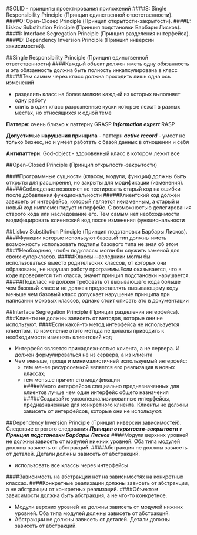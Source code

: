 #SOLID - принципы проектирования приложений
####S: Single Responsibility Principle (Принцип единственной ответственности).
####O: Open-Closed Principle (Принцип открытости-закрытости).
####L: Liskov Substitution Principle (Принцип подстановки Барбары Лисков).
####I: Interface Segregation Principle (Принцип разделения интерфейса).
####D: Dependency Inversion Principle (Принцип инверсии зависимостей).

##Single Responsibility Principle (Принцип единственной ответственности)
####Каждый объект должен иметь одну обязанность и эта обязанность должна быть полность инкапсулирована в класс
#####Тем самым через класс должна проходить лишь одна ось изменений
- разделить класс на более мелкие каждый из которых выполняет одну работу
- слить в один класс разрозненные куски которые лежат в разных местах, но относящихся к одной теме

**Паттерн**: очень близко к паттерну GRASP _**information expert**_ RASP

**Допустимые нарушения принципа** - паттерн _**active record**_ - умеет не только бизнес, но и умеет работать с базой данных в отношении и себя

**Антипаттерн**: God-object - здоровенный класс в котором лежит все

##Open-Closed Principle (Принцип открытости-закрытости)

####Программные сущности (классы, модули, функции) должны быть открыты для расширения, но закрыты для модификации (изменения).
#####Соблюдение позволяет не тестировать старый код на ошибки после добавления функциональности
#####Клиентский код должен зависеть от интерфейса, который является неизменным, а старый и новый код имплементирует интерфейс. С возможностью делегирования старого кода или наследование его.
Тем самым нет необходимости модифицировать клиентский код после изменения функциональности

##Liskov Substitution Principle (Принцип подстановки Барбары Лисков).
####Функции которые используют базовый тип должны иметь возможность использовать подтипы базового типа не зная об этом
####Необходимо, чтобы подклассы могли бы служить заменой для своих суперкласов.
#####Классы-наследники могли бы использоваться вместо родительских классов, от которых они образованы, не нарушая работу программы.Если оказывается, что в коде проверяется тип класса, значит принцип подстановки нарушается.
#####Подкласс не должен требовать от вызывающего кода больше чем базовый класс и не должен предоставлять вызывающему коду меньше чем базовый класс
допускает нарушение принципа при  написании моковых классов, однако стоит описать это в документации
 
##Interface Segregation Principle (Принцип разделения интерфейса).
###Клиенты не должны зависеть от методов, которые они не используют.
####Если какой-то метод интерфейса не используется клиентом, то изменение этого метода не должны приводить к необходимости изменять клиентский код 
- Интерфейс является принадлежностью клиента, а не сервера. И должен формулироваться не из сервера, а из клиента 
- Чем меньше, проще и минималистичней используемый интерфейс:
    + тем менее ресурсоемкой является его реализация в новых классах;
    + тем меньше причин его модификации  
#####Много интерфейсов специально предназначенных для клиентов лучше чем один интерфейс общего назначения
#####Создавайте узкоспециализированные интерфейсы, предназначенные для конкретного клиента. Клиенты не должны зависеть от интерфейсов, которые они не используют.

##Dependency Inversion Principle (Принцип инверсии зависимостей).
Следствие строгого следования **_Принцип открытости-закрытости_** и _**Принцип подстановки Барбары Лисков**_ 
####Модули верхних уровней не должны зависеть от модулей нижних уровней. Оба типа модулей должны зависеть от абстракций.
####Абстракции не должны зависеть от деталей. Детали должны зависеть от абстракций. 
- использовать все классы через интерфейсы

####Зависимость на абстракции нет на зависимостях на конкретных классах. 
####Конкретные реализации должны зависеть от абстракции, а не абстракции от конкретных реализаций. 
####Объектом зависимости должна быть абстракция, а не что-то конкретное. 
- Модули верхних уровней не должны зависеть от модулей нижних уровней. Оба типа модулей должны зависеть от абстракций.
- Абстракции не должны зависеть от деталей. Детали должны зависеть от абстракций.

